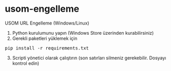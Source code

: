 # usom-engelleme
USOM URL Engelleme (Windows/Linux)
1) Python kurulumunu yapın (Windows Store üzerinden kurabilirsiniz)<br>
2) Gerekli paketleri yüklemek için
<pre>pip install -r requirements.txt</pre>
3) Scripti yönetici olarak çalıştırın (son satırları silmeniz gerekebilir. Dosyayı kontrol edin)
